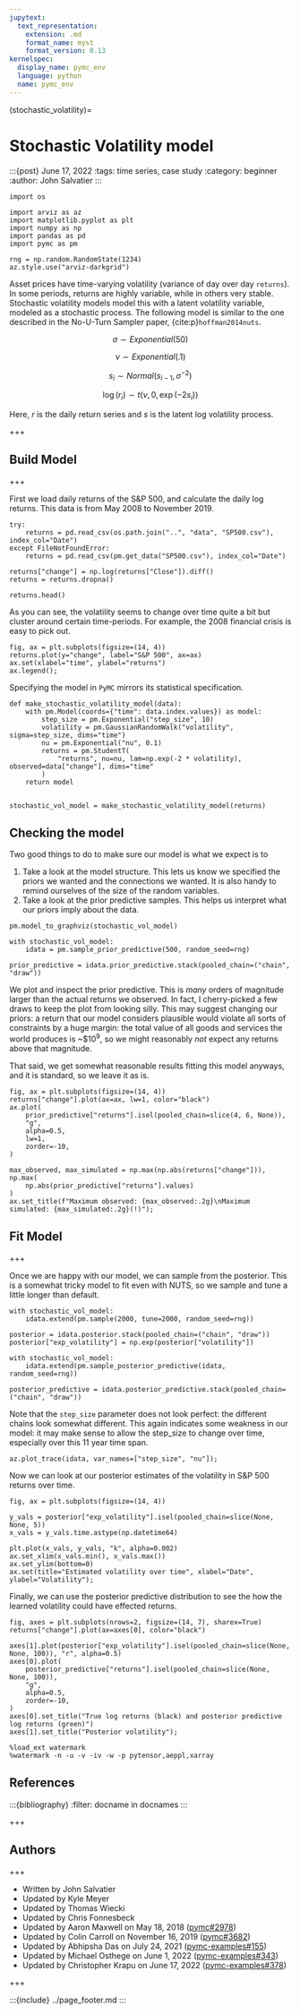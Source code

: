 ```yaml
---
jupytext:
  text_representation:
    extension: .md
    format_name: myst
    format_version: 0.13
kernelspec:
  display_name: pymc_env
  language: python
  name: pymc_env
---
```


(stochastic_volatility)=
# Stochastic Volatility model

:::{post} June 17, 2022
:tags: time series, case study
:category: beginner
:author: John Salvatier
:::

```{code-cell} ipython3
import os

import arviz as az
import matplotlib.pyplot as plt
import numpy as np
import pandas as pd
import pymc as pm

rng = np.random.RandomState(1234)
az.style.use("arviz-darkgrid")
```

Asset prices have time-varying volatility (variance of day over day `returns`). In some periods, returns are highly variable, while in others very stable. Stochastic volatility models model this with a latent volatility variable, modeled as a stochastic process. The following model is similar to the one described in the No-U-Turn Sampler paper, {cite:p}`hoffman2014nuts`.

$$ \sigma \sim Exponential(50) $$

$$ \nu \sim Exponential(.1) $$

$$ s_i \sim Normal(s_{i-1}, \sigma^{-2}) $$

$$ \log(r_i) \sim t(\nu, 0, \exp(-2 s_i)) $$

Here, $r$ is the daily return series and $s$ is the latent log volatility process.

+++

## Build Model

+++

First we load daily returns of the S&P 500, and calculate the daily log returns. This data is from May 2008 to November 2019.

```{code-cell} ipython3
try:
    returns = pd.read_csv(os.path.join("..", "data", "SP500.csv"), index_col="Date")
except FileNotFoundError:
    returns = pd.read_csv(pm.get_data("SP500.csv"), index_col="Date")

returns["change"] = np.log(returns["Close"]).diff()
returns = returns.dropna()

returns.head()
```

As you can see, the volatility seems to change over time quite a bit but cluster around certain time-periods. For example, the 2008 financial crisis is easy to pick out.

```{code-cell} ipython3
fig, ax = plt.subplots(figsize=(14, 4))
returns.plot(y="change", label="S&P 500", ax=ax)
ax.set(xlabel="time", ylabel="returns")
ax.legend();
```

Specifying the model in `PyMC` mirrors its statistical specification.

```{code-cell} ipython3
def make_stochastic_volatility_model(data):
    with pm.Model(coords={"time": data.index.values}) as model:
        step_size = pm.Exponential("step_size", 10)
        volatility = pm.GaussianRandomWalk("volatility", sigma=step_size, dims="time")
        nu = pm.Exponential("nu", 0.1)
        returns = pm.StudentT(
            "returns", nu=nu, lam=np.exp(-2 * volatility), observed=data["change"], dims="time"
        )
    return model


stochastic_vol_model = make_stochastic_volatility_model(returns)
```

## Checking the model

Two good things to do to make sure our model is what we expect is to 
1. Take a look at the model structure. This lets us know we specified the priors we wanted and the connections we wanted. It is also handy to remind ourselves of the size of the random variables.
2. Take a look at the prior predictive samples. This helps us interpret what our priors imply about the data.

```{code-cell} ipython3
pm.model_to_graphviz(stochastic_vol_model)
```

```{code-cell} ipython3
with stochastic_vol_model:
    idata = pm.sample_prior_predictive(500, random_seed=rng)

prior_predictive = idata.prior_predictive.stack(pooled_chain=("chain", "draw"))
```

We plot and inspect the prior predictive. This is *many* orders of magnitude larger than the actual returns we observed. In fact, I cherry-picked a few draws to keep the plot from looking silly. This may suggest changing our priors: a return that our model considers plausible would violate all sorts of constraints by a huge margin: the total value of all goods and services the world produces is ~$\$10^9$, so we might reasonably *not* expect any returns above that magnitude.

That said, we get somewhat reasonable results fitting this model anyways, and it is standard, so we leave it as is.

```{code-cell} ipython3
fig, ax = plt.subplots(figsize=(14, 4))
returns["change"].plot(ax=ax, lw=1, color="black")
ax.plot(
    prior_predictive["returns"].isel(pooled_chain=slice(4, 6, None)),
    "g",
    alpha=0.5,
    lw=1,
    zorder=-10,
)

max_observed, max_simulated = np.max(np.abs(returns["change"])), np.max(
    np.abs(prior_predictive["returns"].values)
)
ax.set_title(f"Maximum observed: {max_observed:.2g}\nMaximum simulated: {max_simulated:.2g}(!)");
```

## Fit Model

+++

Once we are happy with our model, we can sample from the posterior. This is a somewhat tricky model to fit even with NUTS, so we sample and tune a little longer than default.

```{code-cell} ipython3
with stochastic_vol_model:
    idata.extend(pm.sample(2000, tune=2000, random_seed=rng))

posterior = idata.posterior.stack(pooled_chain=("chain", "draw"))
posterior["exp_volatility"] = np.exp(posterior["volatility"])
```

```{code-cell} ipython3
with stochastic_vol_model:
    idata.extend(pm.sample_posterior_predictive(idata, random_seed=rng))

posterior_predictive = idata.posterior_predictive.stack(pooled_chain=("chain", "draw"))
```

Note that the `step_size` parameter does not look perfect: the different chains look somewhat different. This again indicates some weakness in our model: it may make sense to allow the step_size to change over time, especially over this 11 year time span.

```{code-cell} ipython3
az.plot_trace(idata, var_names=["step_size", "nu"]);
```

Now we can look at our posterior estimates of the volatility in S&P 500 returns over time.

```{code-cell} ipython3
fig, ax = plt.subplots(figsize=(14, 4))

y_vals = posterior["exp_volatility"].isel(pooled_chain=slice(None, None, 5))
x_vals = y_vals.time.astype(np.datetime64)

plt.plot(x_vals, y_vals, "k", alpha=0.002)
ax.set_xlim(x_vals.min(), x_vals.max())
ax.set_ylim(bottom=0)
ax.set(title="Estimated volatility over time", xlabel="Date", ylabel="Volatility");
```

Finally, we can use the posterior predictive distribution to see the how the learned volatility could have effected returns.

```{code-cell} ipython3
fig, axes = plt.subplots(nrows=2, figsize=(14, 7), sharex=True)
returns["change"].plot(ax=axes[0], color="black")

axes[1].plot(posterior["exp_volatility"].isel(pooled_chain=slice(None, None, 100)), "r", alpha=0.5)
axes[0].plot(
    posterior_predictive["returns"].isel(pooled_chain=slice(None, None, 100)),
    "g",
    alpha=0.5,
    zorder=-10,
)
axes[0].set_title("True log returns (black) and posterior predictive log returns (green)")
axes[1].set_title("Posterior volatility");
```

```{code-cell} ipython3
%load_ext watermark
%watermark -n -u -v -iv -w -p pytensor,aeppl,xarray
```

## References

:::{bibliography}
:filter: docname in docnames
:::

+++

## Authors

+++

* Written by John Salvatier
* Updated by Kyle Meyer
* Updated by Thomas Wiecki
* Updated by Chris Fonnesbeck
* Updated by Aaron Maxwell on May 18, 2018 ([pymc#2978](https://github.com/pymc-devs/pymc/pull/2978))
* Updated by Colin Carroll on November 16, 2019 ([pymc#3682](https://github.com/pymc-devs/pymc/pull/3682))
* Updated by Abhipsha Das on July 24, 2021 ([pymc-examples#155](https://github.com/pymc-devs/pymc-examples/pull/155))
* Updated by Michael Osthege on June 1, 2022 ([pymc-examples#343](https://github.com/pymc-devs/pymc-examples/pull/343))
* Updated by Christopher Krapu on June 17, 2022 ([pymc-examples#378](https://github.com/pymc-devs/pymc-examples/pull/378))

+++

:::{include} ../page_footer.md
:::
